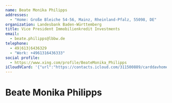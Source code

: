 ```yaml
---
name: Beate Monika Philipps
addresses:
  - "Home: Große Bleiche 54-56, Mainz, Rheinland-Pfalz, 55098, DE"
organization: Landesbank Baden-Württemberg
title: Vice President Immobilienkredit Investments
email:
  - beate.philipps@lbbw.de
telephone:
  - 49|613|6436329
  - "Work: +4961316436333"
social profile:
  - https://www.xing.com/profile/BeateMonika_Philipps
iCloudVCard: '{"url":"https://contacts.icloud.com/311500889/carddavhome/card/B44AEF55-1BFA-4F97-BAD5-A4AFE29A6F70.vcf","etag":"\"kmfhayld\"","data":"BEGIN:VCARD\r\nVERSION:3.0\r\nFN:\r\nN:Philipps;Beate Monika;;;\r\nUID:1E969F7A-6EDB-46FC-B618-F5D05342E9D8\r\nADR;TYPE=HOME:;;Große Bleiche 54-56;Mainz;Rheinland-Pfalz;55098;DE;\r\nitem3.X-ABLABEL:Work\r\nitem0.X-ABLABEL:xing\r\nitem2.X-ABLABEL:Work\r\nitem1.X-ABLABEL:Work\r\nPRODID:ez-vcard 0.9.13-fc\r\nREV:2025-04-03T22:04:24Z\r\nORG:Landesbank Baden-Württemberg;\r\nTITLE:Vice President Immobilienkredit Investments\r\nEMAIL;TYPE=PREF:beate.philipps@lbbw.de\r\nPHOTO;VALUE=uri:https://d2ojpxxtu63wzl.cloudfront.net/static/fc2dee937e0d25\r\n 469a9e24d12f92c10e_1cc75f2a37b25eaf8f9e7a06133b2053b9cd406c8fdcb12e0c1f1134\r\n f13cc13a\r\nTEL;TYPE=PREF:49|613|6436329\r\nTEL;TYPE=WORK:+4961316436333\r\nitem0.X-SOCIALPROFILE;X-USER=BeateMonika_Philipps:https://www.xing.com/prof\r\n ile/BeateMonika_Philipps\r\nEND:VCARD"}'
---
```

# Beate Monika Philipps